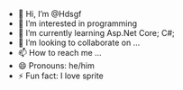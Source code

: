 - 👋 Hi, I’m @Hdsgf
- 👀 I’m interested in programming
- 🌱 I’m currently learning Asp.Net Core; C#;
- 💞️ I’m looking to collaborate on ...
- 📫 How to reach me ...
- 😄 Pronouns: he/him
- ⚡ Fun fact: I love sprite

<!---
Hdsgf/Hdsgf is a ✨ special ✨ repository because its `README.md` (this file) appears on your GitHub profile.
You can click the Preview link to take a look at your changes.
--->
